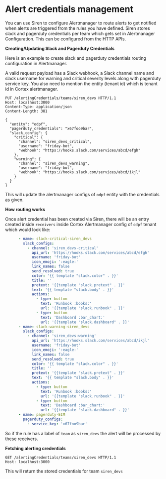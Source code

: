 # Alert credentials management

You can use Siren to configure Alertmanager to route alerts to get notified when alerts are triggered from the rules you
have defined. Siren stores slack and pagerduty credentials per team which gets set in Alertmanager Configuration. This
can be configured from the HTTP APIs.

**Creating/Updating Slack and Pagerduty Credentials**

Here is an example to create slack and pagerduty credentials routing configuration in Alertmanager.

A valid request payload has a Slack webhook, a Slack channel name and slack username for warning and critical severity
levels along with pagerduty service key. You also need to mention the entity (tenant id) which is tenant id in Cortex
alertmanager.

```text
PUT /alertingCredentials/teams/siren_devs HTTP/1.1
Host: localhost:3000
Content-Type: application/json
Content-Length: 381

{
  "entity": "odpf",
  "pagerduty_credentials": "x67foo9bar",
  "slack_config": {
    "critical": {
      "channel": "siren_devs_critical",
      "username": "friday-bot",
      "webhook": "https://hooks.slack.com/services/abcd/efgh"
    },
    "warning": {
      "channel": "siren_devs_warning",
      "username": "friday-bot",
      "webhook": "https://hooks.slack.com/services/abcd/ikjl"
    }
  }
}
```

This will update the alertmanager configs of `odpf` entity with the credentials as given.

**How routing works**

Once alert credential has been created via Siren, there will be an entry created inside `receivers` inside Cortex
Alertmanager config of `odpf` tenant which would look like:

```yaml
      - name: slack-critical-siren_devs
        slack_configs:
          - channel: 'siren_devs-critical'
            api_url: 'https://hooks.slack.com/services/abcd/efgh'
            username: 'friday-bot'
            icon_emoji: ':eagle:'
            link_names: false
            send_resolved: true
            color: '{{ template "slack.color" . }}'
            title: ''
            pretext: '{{template "slack.pretext" . }}'
            text: '{{ template "slack.body" . }}'
            actions:
              - type: button
                text: 'Runbook :books:'
                url: '{{template "slack.runbook" . }}'
              - type: button
                text: 'Dashboard :bar_chart:'
                url: '{{template "slack.dashboard" . }}'
      - name: slack-warning-siren_devs
        slack_configs:
          - channel: 'siren_devs-warning'
            api_url: 'https://hooks.slack.com/services/abcd/ikjl'
            username: 'friday-bot'
            icon_emoji: ':eagle:'
            link_names: false
            send_resolved: true
            color: '{{ template "slack.color" . }}'
            title: ''
            pretext: '{{template "slack.pretext" . }}'
            text: '{{ template "slack.body" . }}'
            actions:
              - type: button
                text: 'Runbook :books:'
                url: '{{template "slack.runbook" . }}'
              - type: button
                text: 'Dashboard :bar_chart:'
                url: '{{template "slack.dashboard" . }}'
      - name: pagerduty-EIM
        pagerduty_configs:
          - service_key: 'x67foo9bar'
```

So if the rule has a label of `team` as `siren_devs` the alert will be processed by these receivers.

**Fetching alerting credentials**

```text
GET /alertingCredentials/teams/siren_devs HTTP/1.1
Host: localhost:3000
```

This will return the stored credentials for team `siren_devs`
